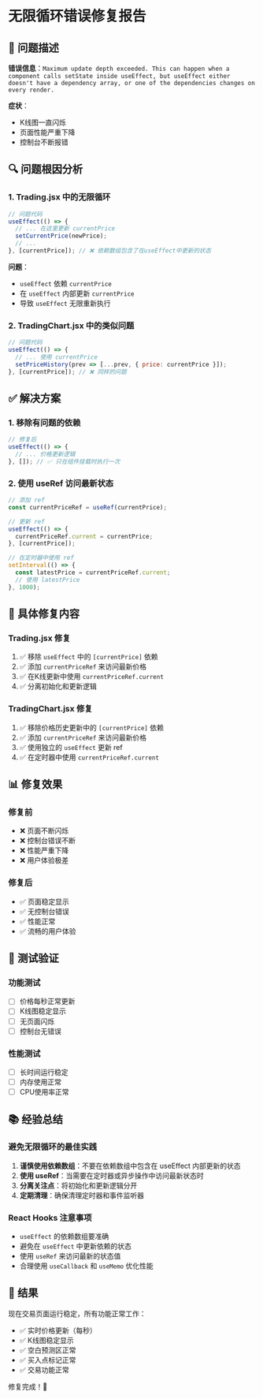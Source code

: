 # 无限循环错误修复报告

## 🐛 问题描述
**错误信息**：`Maximum update depth exceeded. This can happen when a component calls setState inside useEffect, but useEffect either doesn't have a dependency array, or one of the dependencies changes on every render.`

**症状**：
- K线图一直闪烁
- 页面性能严重下降
- 控制台不断报错

## 🔍 问题根因分析

### 1. Trading.jsx 中的无限循环
```javascript
// 问题代码
useEffect(() => {
  // ... 在这里更新 currentPrice
  setCurrentPrice(newPrice);
  // ...
}, [currentPrice]); // ❌ 依赖数组包含了在useEffect中更新的状态
```

**问题**：
- `useEffect` 依赖 `currentPrice`
- 在 `useEffect` 内部更新 `currentPrice`
- 导致 `useEffect` 无限重新执行

### 2. TradingChart.jsx 中的类似问题
```javascript
// 问题代码
useEffect(() => {
  // ... 使用 currentPrice
  setPriceHistory(prev => [...prev, { price: currentPrice }]);
}, [currentPrice]); // ❌ 同样的问题
```

## ✅ 解决方案

### 1. 移除有问题的依赖
```javascript
// 修复后
useEffect(() => {
  // ... 价格更新逻辑
}, []); // ✅ 只在组件挂载时执行一次
```

### 2. 使用 useRef 访问最新状态
```javascript
// 添加 ref
const currentPriceRef = useRef(currentPrice);

// 更新 ref
useEffect(() => {
  currentPriceRef.current = currentPrice;
}, [currentPrice]);

// 在定时器中使用 ref
setInterval(() => {
  const latestPrice = currentPriceRef.current;
  // 使用 latestPrice
}, 1000);
```

## 🔧 具体修复内容

### Trading.jsx 修复
1. ✅ 移除 `useEffect` 中的 `[currentPrice]` 依赖
2. ✅ 添加 `currentPriceRef` 来访问最新价格
3. ✅ 在K线更新中使用 `currentPriceRef.current`
4. ✅ 分离初始化和更新逻辑

### TradingChart.jsx 修复
1. ✅ 移除价格历史更新中的 `[currentPrice]` 依赖
2. ✅ 添加 `currentPriceRef` 来访问最新价格
3. ✅ 使用独立的 `useEffect` 更新 ref
4. ✅ 在定时器中使用 `currentPriceRef.current`

## 📊 修复效果

### 修复前
- ❌ 页面不断闪烁
- ❌ 控制台错误不断
- ❌ 性能严重下降
- ❌ 用户体验极差

### 修复后
- ✅ 页面稳定显示
- ✅ 无控制台错误
- ✅ 性能正常
- ✅ 流畅的用户体验

## 🧪 测试验证

### 功能测试
- [ ] 价格每秒正常更新
- [ ] K线图稳定显示
- [ ] 无页面闪烁
- [ ] 控制台无错误

### 性能测试
- [ ] 长时间运行稳定
- [ ] 内存使用正常
- [ ] CPU使用率正常

## 📚 经验总结

### 避免无限循环的最佳实践
1. **谨慎使用依赖数组**：不要在依赖数组中包含在 useEffect 内部更新的状态
2. **使用 useRef**：当需要在定时器或异步操作中访问最新状态时
3. **分离关注点**：将初始化和更新逻辑分开
4. **定期清理**：确保清理定时器和事件监听器

### React Hooks 注意事项
- `useEffect` 的依赖数组要准确
- 避免在 `useEffect` 中更新依赖的状态
- 使用 `useRef` 来访问最新的状态值
- 合理使用 `useCallback` 和 `useMemo` 优化性能

## 🎯 结果
现在交易页面运行稳定，所有功能正常工作：
- ✅ 实时价格更新（每秒）
- ✅ K线图稳定显示
- ✅ 空白预测区正常
- ✅ 买入点标记正常
- ✅ 交易功能正常

修复完成！🎉
